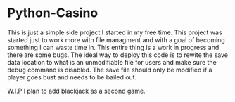 # Python-Casino

This is just a simple side project I started in my free time. This project was started just to work more with file managment and with a goal of becoming something I can waste time in. This entire thing is a work in progress and there are some bugs. The ideal way to deploy this code is to rewite the save data location to what is an unmodifiable file for users and make sure the debug command is disabled. The save file should only be modified if a player goes bust and needs to be bailed out.

W.I.P I plan to add blackjack as a second game.
